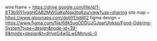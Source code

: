 wire frame  =  https://drive.google.com/file/d/1-8T3b97I1yggHCAB2MWGaKpNgp3tq6zu/view?usp=sharing
site map =  https://www.gloomaps.com/dqbYElsbW2
figma design = https://www.figma.com/file/68k5ugODDUJOJqarUIxkso/Food-Odering-System?type=design&node-id=39-8&mode=design&t=dHyeG4wSLwDMmvsL-0


